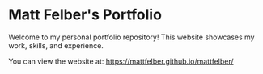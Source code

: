 # Matt Felber's Portfolio

Welcome to my personal portfolio repository! This website showcases my work, skills, and experience.

You can view the website at:
https://mattfelber.github.io/mattfelber/
